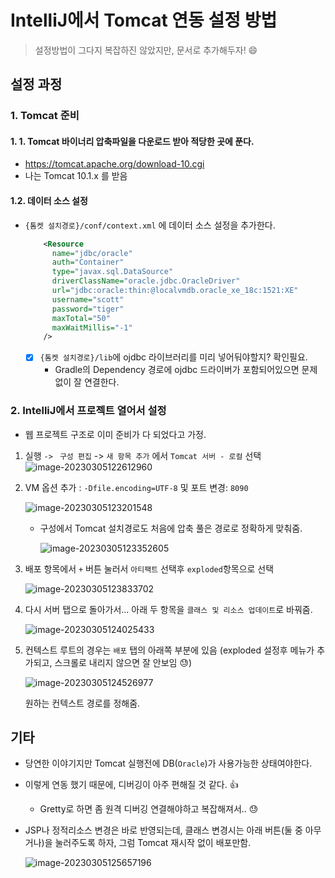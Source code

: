 # IntelliJ에서 Tomcat 연동 설정 방법

> 설정방법이 그다지 복잡하진 않았지만, 문서로 추가해두자! 😄



## 설정 과정

### 1. Tomcat 준비

#### 1. 1. Tomcat 바이너리 압축파일을 다운로드 받아 적당한 곳에 푼다.

* https://tomcat.apache.org/download-10.cgi
* 나는 Tomcat 10.1.x 를 받음

#### 1.2. 데이터 소스 설정

* `{톰켓 설치경로}/conf/context.xml` 에 데이터 소스 설정을 추가한다.

  ```xml
      <Resource
        name="jdbc/oracle"
        auth="Container"
        type="javax.sql.DataSource"
        driverClassName="oracle.jdbc.OracleDriver"
        url="jdbc:oracle:thin:@localvmdb.oracle_xe_18c:1521:XE"
        username="scott"
        password="tiger"
        maxTotal="50"
        maxWaitMillis="-1"
      />
  ```

  - [x] `{톰켓 설치경로}/lib`에 ojdbc 라이브러리를 미리 넣어둬야할지? 확인필요.
    * Gradle의 Dependency 경로에 ojdbc 드라이버가 포함되어있으면 문제없이 잘 연결한다.



### 2. IntelliJ에서 프로젝트 열어서 설정

* 웹 프로젝트 구조로 이미 준비가 다 되었다고 가정.

1. 실행 `-> ` `구성 편집` -> `새 항목 추가` 에서 `Tomcat 서버 - 로컬` 선택
   ![image-20230305122612960](doc-resources/image-20230305122612960.png)

2. VM 옵션 추가 : `-Dfile.encoding=UTF-8` 및 포트 변경: `8090`

   ![image-20230305123201548](doc-resources/image-20230305123201548.png)

   * 구성에서 Tomcat 설치경로도 처음에 압축 풀은 경로로 정확하게 맞춰줌.

     ![image-20230305123352605](doc-resources/image-20230305123352605.png)

3. 배포 항목에서 `+` 버튼 눌러서 `아티팩트` 선택후 `exploded`항목으로 선택

   ![image-20230305123833702](doc-resources/image-20230305123833702.png)

4. 다시 서버 탭으로 돌아가서... 아래 두 항목을 `클래스 및 리소스 업데이트`로 바꿔줌.

   ![image-20230305124025433](doc-resources/image-20230305124025433.png)

5. 컨텍스트 루트의 경우는 `배포` 탭의 아래쪽 부분에 있음 (exploded 설정후 메뉴가 추가되고, 스크롤로 내리지 않으면 잘 안보임 😓)

   ![image-20230305124526977](doc-resources/image-20230305124526977.png)

   원하는 컨텍스트 경로를 정해줌.



## 기타

* 당연한 이야기지만 Tomcat 실행전에 DB(`Oracle`)가 사용가능한 상태여야한다.

* 이렇게 연동 했기 때문에, 디버깅이 아주 편해질 것 같다. 👍

  * Gretty로 하면 좀 원격 디버깅 연결해야하고 복잡해져서.. 😓

* JSP나 정적리소스 변경은 바로 반영되는데, 클래스 변경시는 아래 버튼(둘 중 아무거나)을 눌러주도록 하자, 그럼 Tomcat 재시작 없이 배포만함.

  ![image-20230305125657196](doc-resources/image-20230305125657196.png)

  